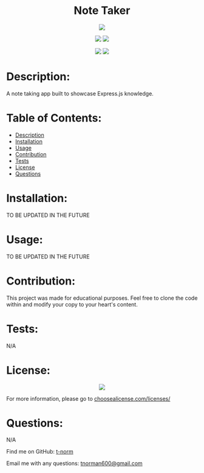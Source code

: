 # <h1 align="center">Note Taker</h1>

<p align="center"><img src="https://img.shields.io/badge/License-MIT-important?style=plastic" /></p>
<p align="center">
    <img src="https://img.shields.io/badge/Skillset-Backend%20Dev-blue?style=plastic" />
    <img src="https://img.shields.io/badge/Skillset-Node.js-blue?style=plastic" />
</p>
<p align="center">
    <img src="https://img.shields.io/badge/Made%20With-Express.js-success?style=plastic" />
    <img src="https://img.shields.io/badge/Made%20With-JavaScript-success?style=plastic" />
</p>

# Description:
A note taking app built to showcase Express.js knowledge.

# Table of Contents:
- [Description](#description)
- [Installation](#installation)
- [Usage](#usage)
- [Contribution](#contribution)
- [Tests](#tests)
- [License](#license)
- [Questions](#questions)

# Installation:
TO BE UPDATED IN THE FUTURE

# Usage:
TO BE UPDATED IN THE FUTURE

# Contribution:
This project was made for educational purposes. Feel free to clone the code within and modify your copy to your heart's content.

# Tests:
N/A

# License:

<p align="center"><img src="https://img.shields.io/badge/License-MIT-blue?style=plastic" /></p>


For more information, please go to <a href="https://choosealicense.com/licenses/" target="_blank">choosealicense.com/licenses/</a>



# Questions:
N/A

Find me on GitHub: [t-norm](https://github.com/t-norm)

Email me with any questions: tnorman600@gmail.com